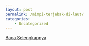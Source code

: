 ```yaml
---
layout: post
permalink: /mimpi-terjebak-di-laut/
categories:
    - Uncategorized
---
```


[Baca Selengkapnya](/05)